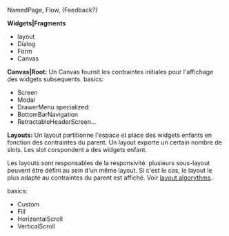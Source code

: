 NamedPage, Flow, (Feedback?)

**Widgets|Fragments**
  - layout
  - Dialog
  - Form
  - Canvas

**Canvas|Root:**
Un Canvas fournit les contraintes initiales pour l'affichage des widgets subsequents.
basics:
  - Screen
  - Modal
  - DrawerMenu
specialized:
  - BottomBarNavigation
  - RetractableHeaderScreen...

**Layouts:**
Un layout partitionne l'espace et place des widgets enfants en fonction des contraintes du parent.
Un layout exporte un certain nombre de slots. Les slot corspondent a des widgets enfant.

Les layouts sont responsables de la responsivité.
plusieurs sous-layout peuvent être défini au sein d'un même layout. Si c'est le cas, le layout le plus adapté au contraintes du parent est affiché. Voir [layout algorythms]().

basics:
  - Custom
  - Fill
  - HorizontalScroll
  - VerticalScroll